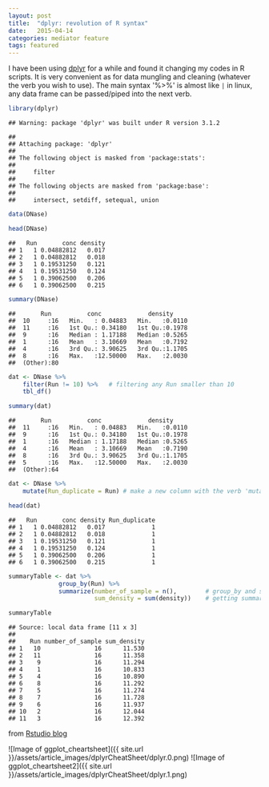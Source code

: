 ```yaml
---
layout: post
title:  "dplyr: revolution of R syntax"
date:   2015-04-14
categories: mediator feature
tags: featured
---
```


I have been using [dplyr](https://github.com/hadley/dplyr) for a while and found it changing my codes in R scripts. It is very convenient as for data mungling and cleaning (whatever the verb you wish to use). The main syntax '%>%' is almost like `|` in linux, any data frame can be passed/piped into the next verb.


```r
library(dplyr)
```

```
## Warning: package 'dplyr' was built under R version 3.1.2
```

```
##
## Attaching package: 'dplyr'
##
## The following object is masked from 'package:stats':
##
##     filter
##
## The following objects are masked from 'package:base':
##
##     intersect, setdiff, setequal, union
```

```r
data(DNase)

head(DNase)
```

```
##   Run       conc density
## 1   1 0.04882812   0.017
## 2   1 0.04882812   0.018
## 3   1 0.19531250   0.121
## 4   1 0.19531250   0.124
## 5   1 0.39062500   0.206
## 6   1 0.39062500   0.215
```

```r
summary(DNase)
```

```
##       Run          conc             density      
##  10     :16   Min.   : 0.04883   Min.   :0.0110  
##  11     :16   1st Qu.: 0.34180   1st Qu.:0.1978  
##  9      :16   Median : 1.17188   Median :0.5265  
##  1      :16   Mean   : 3.10669   Mean   :0.7192  
##  4      :16   3rd Qu.: 3.90625   3rd Qu.:1.1705  
##  8      :16   Max.   :12.50000   Max.   :2.0030  
##  (Other):80
```

```r
dat <- DNase %>%
	filter(Run != 10) %>%   # filtering any Run smaller than 10
  	tbl_df()

summary(dat)
```

```
##       Run          conc             density      
##  11     :16   Min.   : 0.04883   Min.   :0.0110  
##  9      :16   1st Qu.: 0.34180   1st Qu.:0.1978  
##  1      :16   Median : 1.17188   Median :0.5265  
##  4      :16   Mean   : 3.10669   Mean   :0.7190  
##  8      :16   3rd Qu.: 3.90625   3rd Qu.:1.1705  
##  5      :16   Max.   :12.50000   Max.   :2.0030  
##  (Other):64
```

```r
dat <- DNase %>%
	mutate(Run_duplicate = Run) # make a new column with the verb 'mutate'

head(dat)
```

```
##   Run       conc density Run_duplicate
## 1   1 0.04882812   0.017             1
## 2   1 0.04882812   0.018             1
## 3   1 0.19531250   0.121             1
## 4   1 0.19531250   0.124             1
## 5   1 0.39062500   0.206             1
## 6   1 0.39062500   0.215             1
```

```r
summaryTable <- dat %>%
              group_by(Run) %>%
              summarize(number_of_sample = n(),        # group_by and summarize can be very useful for
                        sum_density = sum(density))    # getting summary statistics for different categories

summaryTable
```

```
## Source: local data frame [11 x 3]
##
##    Run number_of_sample sum_density
## 1   10               16      11.530
## 2   11               16      11.358
## 3    9               16      11.294
## 4    1               16      10.833
## 5    4               16      10.890
## 6    8               16      11.292
## 7    5               16      11.274
## 8    7               16      11.728
## 9    6               16      11.937
## 10   2               16      12.044
## 11   3               16      12.392
```

from [Rstudio blog](http://www.rstudio.com/wp-content/uploads/2015/02/data-wrangling-cheatsheet.pdf)


![Image of ggplot_cheartsheet]({{ site.url }}/assets/article_images/dplyrCheatSheet/dplyr.0.png)
![Image of ggplot_cheartsheet2]({{ site.url }}/assets/article_images/dplyrCheatSheet/dplyr.1.png)
